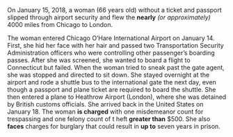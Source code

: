 On January 15, 2018, a woman (66 years old) without a ticket and passport slipped through airport security and flew the **nearly** *(or approximately)* 4000 miles from Chicago to London. 

The woman entered Chicago O’Hare International Airport on January 14. First, she hid her face with her hair and passed two Transportation Security Administration officers who were controlling other passenger’s boarding passes. After she was screened, she wanted to board a flight to Connecticut but failed. When the woman tried to sneak past the gate agent, she was stopped and directed to sit down. She stayed overnight at the airport and rode a shuttle bus to the international gate the next day, even though a passport and plane ticket are required to board the shuttle. She then entered a plane to Heathrow Airport (London), where she was detained by British customs officials. She arrived back in the United States on January 18. The woman **is charged** with one misdemeanor count for trespassing and one felony count of t heft **greater than** $500. She also **faces** charges for burglary that could result in **up to** seven years in prison. 